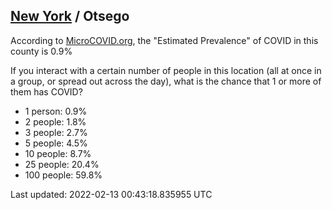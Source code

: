 
## [New York](/united-states/new-york) / Otsego

According to [MicroCOVID.org](http://microcovid.org),
the "Estimated Prevalence" of COVID in this county is 0.9%

If you interact with a certain number of people in this location
(all at once in a group, or spread out across the day), what is the chance that
1 or more of them has COVID?

- 1 person: 0.9%
- 2 people: 1.8%
- 3 people: 2.7%
- 5 people: 4.5%
- 10 people: 8.7%
- 25 people: 20.4%
- 100 people: 59.8%

Last updated: 2022-02-13 00:43:18.835955 UTC
